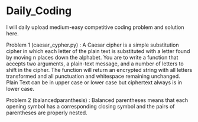 # Daily_Coding
I will daily upload medium-easy competitive coding problem and solution here.

Problem 1 (caesar_cypher.py) : A Caesar cipher is a simple substitution cipher in which each letter of the plain text is substituted with a letter found by moving n places down the alphabet.
You are to write a function that accepts two arguments, a plain-text message, and a number of letters to shift in the cipher. The function will return an encrypted string with all letters transformed and all punctuation and whitespace remaining unchanged.
Plain Text can be in upper case or lower case but ciphertext always is in lower case.

Problem 2 (balancedparanthesis) : 
Balanced parentheses means that each opening symbol has a corresponding closing symbol and the pairs of parentheses are properly nested.
